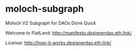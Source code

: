 # moloch-subgraph
Moloch V2 Subgraph for DAOs Done Quick  












Welcome to FlatLand:
http://manifesto.designerdao.eth.link/

License:
http://how-it-works.designerdao.eth.link/
